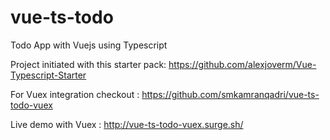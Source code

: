 # vue-ts-todo

Todo App with Vuejs using Typescript

Project initiated with this starter pack: https://github.com/alexjoverm/Vue-Typescript-Starter

For Vuex integration checkout : https://github.com/smkamranqadri/vue-ts-todo-vuex

Live demo with Vuex : http://vue-ts-todo-vuex.surge.sh/

